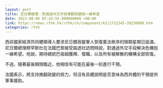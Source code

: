 ```yaml
---
layout: post
title: 尼日爾總理：對通過外交手段推翻政變抱一線希望
date: 2023-08-06 05:43:55.000000000 +08:00
link: https://news.rthk.hk/rthk/ch/component/k2/1712245-20230806.htm
categories: rthk
---
```


西非國家經濟共同體領導人要求尼日爾政變軍人恢復憲法秩序的限期星期日屆滿，尼日爾總理穆罕默杜在法國巴黎接受路透社訪問時說，對通過外交手段解決危機抱一線希望。他說，期待總統巴祖姆獲釋、復職，以及所有被解散的機構全部恢復。

不過，隨著最後期限臨近，他相信有可能在最後一刻進行干預。

法國表示，將支持推翻政變的努力，但沒有具體說明是否意味為西共體的干預提供軍事援助。
